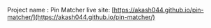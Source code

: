 Project name : Pin Matcher
live site: [https://akash044.github.io/pin-matcher/](https://akash044.github.io/pin-matcher/)
